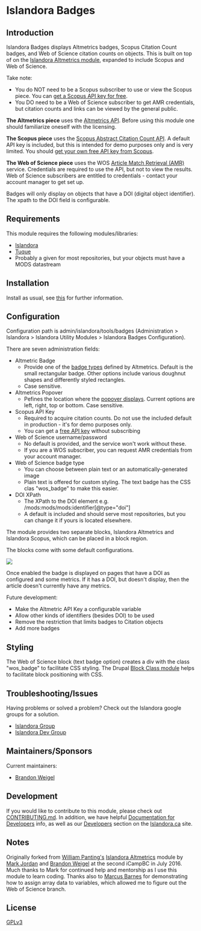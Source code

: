 # Islandora Badges

## Introduction

Islandora Badges displays Altmetrics badges, Scopus Citation Count badges, and Web of Science citation counts on objects. This is built on top of on the [Islandora Altmetrics module](https://github.com/Islandora/islandora_altmetrics), expanded to include Scopus and Web of Science.

Take note: 
- You do NOT need to be a Scopus subscriber to use or view the Scopus piece. You can [get a Scopus API key for free](http://dev.elsevier.com/sc_apis.html).
- You DO need to be a Web of Science subscriber to get AMR credentials, but citation counts and links can be viewed by the general public.


**The Altmetrics piece** uses the [Altmetrics API](http://api.altmetric.com/). Before using this module one should familiarize oneself with the licensing.

**The Scopus piece** uses the [Scopus Abstract Citation Count API](https://api.elsevier.com/documentation/AbstractCitationCountAPI.wadl). A default API key is included, but this is intended for demo purposes only and is very limited. You should [get your own free API key from Scopus](https://dev.elsevier.com/apikey/create).

**The Web of Science piece** uses the WOS [Article Match Retrieval (AMR)](http://ipscience-help.thomsonreuters.com/LAMRService/WebServiceOperationsGroup/requestAPIWoS.html) service. Credentials are required to use the API, but not to view the results. Web of Science subscribers are entitled to credentials - contact your account manager to get set up.

Badges will only display on objects that have a DOI (digital object identifier). The xpath to the DOI field is configurable.

## Requirements

This module requires the following modules/libraries:

* [Islandora](https://github.com/islandora/islandora)
* [Tuque](https://github.com/islandora/tuque)
* Probably a given for most repositories, but your objects must have a MODS datastream

## Installation

Install as usual, see [this](https://drupal.org/documentation/install/modules-themes/modules-7) for further information.

## Configuration

Configuration path is admin/islandora/tools/badges (Administration > Islandora > Islandora Utility Modules > Islandora Badges Configuration).

There are seven administration fields:

* Altmetric Badge
     * Provide one of the [badge types](http://api.altmetric.com/embeds.html#badge-types) defined by Altmetrics. Default is the small rectangular badge. Other options include various doughnut shapes and differently styled rectangles.
     * Case sensitive.
* Altmetrics Popover
     * Pefines the location where the [popover displays](http://api.altmetric.com/embeds.html#popovers). Current options are left, right, top or bottom. Case sensitive.
* Scopus API Key
     * Required to acquire citation counts. Do not use the included default in production - it's for demo purposes only. 
     * You can get a [free API key](https://dev.elsevier.com/apikey/create) without subscribing
* Web of Science username/password
     * No default is provided, and the service won't work without these. 
     * If you are a WOS subscriber, you can request AMR credentials from your account manager.
* Web of Science badge type
     * You can choose between plain text or an automatically-generated image
     * Plain text is offered for custom styling. The text badge has the CSS clas "wos_badge" to make this easier.
* DOI XPath
     * The XPath to the DOI element e.g. /mods:mods/mods:identifier[@type="doi"] 
     * A default is included and should serve most repositories, but you can change it if yours is located elsewhere.

The module provides two separate blocks, Islandora Altmetrics and Islandora Scopus, which can be placed in a block region.

The blocks come with some default configurations.

![](https://raw.githubusercontent.com/wiki/dmoses/islandora_altmetrics/islandora_altmetrics_block_config.png)

Once enabled the badge is displayed on pages that have a DOI as configured and some metrics.  If it has a DOI, but doesn't display, then the article doesn't currently have any metrics.

Future development:
* Make the Altmetric API Key a configurable variable 
* Allow other kinds of identifiers (besides DOI) to be used
* Remove the restriction that limits badges to Citation objects
* Add more badges

## Styling

The Web of Science block (text badge option) creates a div with the class "wos_badge" to facilitate CSS styling.
The Drupal [Block Class module](https://www.drupal.org/project/block_class) helps to facilitate block positioning with CSS.

## Troubleshooting/Issues

Having problems or solved a problem? Check out the Islandora google groups for a solution.

* [Islandora Group](https://groups.google.com/forum/?hl=en&fromgroups#!forum/islandora)
* [Islandora Dev Group](https://groups.google.com/forum/?hl=en&fromgroups#!forum/islandora-dev)

## Maintainers/Sponsors

Current maintainers:

* [Brandon Weigel](https://github.com/bondjimbond)

## Development

If you would like to contribute to this module, please check out [CONTRIBUTING.md](CONTRIBUTING.md). In addition, we have helpful [Documentation for Developers](https://github.com/Islandora/islandora/wiki#wiki-documentation-for-developers) info, as well as our [Developers](http://islandora.ca/developers) section on the [Islandora.ca](http://islandora.ca) site.

## Notes

Originally forked from [William Panting's](https://github.com/willtp87) [Islandora Altmetrics](https://github.com/Islandora/islandora_altmetrics) module by [Mark Jordan](https://github.com/mjordan) and [Brandon Weigel](https://github.com/bondjimbond) at the second iCampBC in July 2016. Much thanks to Mark for continued help and mentorship as I use this module to learn coding. Thanks also to [Marcus Barnes](https://github.com/MarcusBarnes) for demonstrating how to assign array data to variables, which allowed me to figure out the Web of Science branch.

## License

[GPLv3](http://www.gnu.org/licenses/gpl-3.0.txt)
